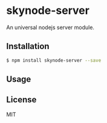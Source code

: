 # skynode-server

An universal nodejs server module.

## Installation

``` bash
$ npm install skynode-server --save
```

## Usage

## License

MIT

